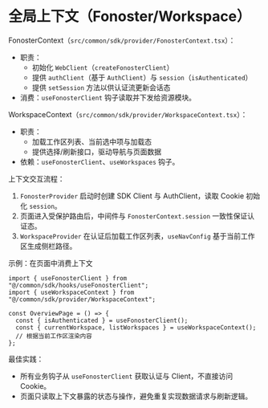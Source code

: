 # 全局上下文（Fonoster/Workspace）

FonosterContext（`src/common/sdk/provider/FonosterContext.tsx`）：
- 职责：
  - 初始化 `WebClient`（`createFonosterClient`）
  - 提供 `authClient`（基于 `AuthClient`）与 `session`（`isAuthenticated`）
  - 提供 `setSession` 方法以供认证流更新会话态
- 消费：`useFonosterClient` 钩子读取并下发给资源模块。

WorkspaceContext（`src/common/sdk/provider/WorkspaceContext.tsx`）：
- 职责：
  - 加载工作区列表、当前选中项与加载态
  - 提供选择/刷新接口，驱动导航与页面数据
- 依赖：`useFonosterClient`、`useWorkspaces` 钩子。

上下文交互流程：
1. `FonosterProvider` 启动时创建 SDK Client 与 AuthClient，读取 Cookie 初始化 `session`。
2. 页面进入受保护路由后，中间件与 `FonosterContext.session` 一致性保证认证态。
3. `WorkspaceProvider` 在认证后加载工作区列表，`useNavConfig` 基于当前工作区生成侧栏路径。

示例：在页面中消费上下文
```tsx
import { useFonosterClient } from "@/common/sdk/hooks/useFonosterClient";
import { useWorkspaceContext } from "@/common/sdk/provider/WorkspaceContext";

const OverviewPage = () => {
  const { isAuthenticated } = useFonosterClient();
  const { currentWorkspace, listWorkspaces } = useWorkspaceContext();
  // 根据当前工作区渲染内容
};
```

最佳实践：
- 所有业务钩子从 `useFonosterClient` 获取认证与 Client，不直接访问 Cookie。
- 页面只读取上下文暴露的状态与操作，避免重复实现数据请求与刷新逻辑。